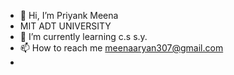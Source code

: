 - 👋 Hi, I’m Priyank Meena
-  MIT ADT UNIVERSITY
- 🌱 I’m currently learning c.s s.y.  
- 📫 How to reach me meenaaryan307@gmail.com
- 
<!---
noob232/noob232 is a ✨ special ✨ repository because its `README.md` (this file) appears on your GitHub profile.
You can click the Preview link to take a look at your changes.
--->
